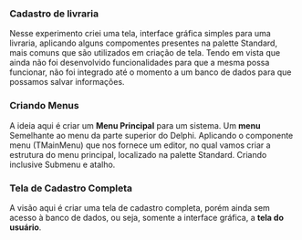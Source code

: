 ### Cadastro de livraria 

Nesse experimento criei uma tela, interface gráfica simples para uma livraria, aplicando alguns compomentes presentes na palette Standard, mais comuns que são utilizados em criação de tela. Tendo em vista que ainda não foi desenvolvido funcionalidades para que a mesma possa funcionar, não foi integrado até o momento a um banco de dados para que possamos salvar informações. 

### Criando Menus

A ideia aqui é criar um **Menu Principal** para um sistema. Um **menu** Semelhante ao menu da parte superior do Delphi.
Aplicando o componente menu (TMainMenu) que nos fornece um editor, no qual vamos criar a estrutura do menu principal, localizado na palette Standard. Criando inclusive Submenu e atalho. 

### Tela de Cadastro Completa

A visão aqui é criar uma tela de cadastro completa, porém ainda sem acesso à banco de dados, ou seja, somente a interface gráfica, a **tela do usuário**. 





